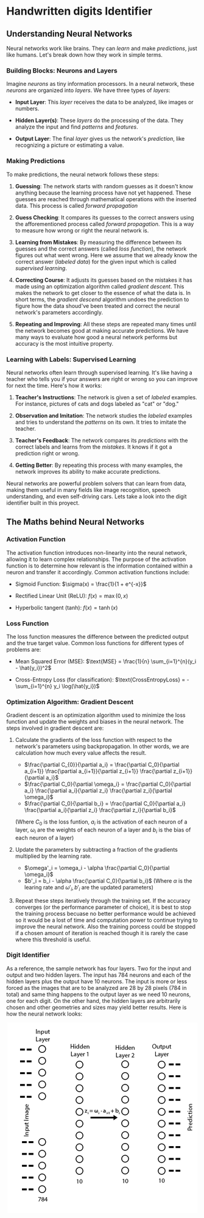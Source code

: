 # Handwritten digits Identifier

## Understanding Neural Networks

Neural networks work like brains. They can *learn* and make *predictions*, just like humans. Let's break down how they work in simple terms.

### Building Blocks: Neurons and Layers

Imagine *neurons* as tiny information processors. In a neural network, these *neurons* are organized into *layers*. We have three types of *layers*:

- **Input Layer**: This *layer* receives the data to be analyzed, like images or numbers.

- **Hidden Layer(s)**: These *layers* do the processing of the data. They analyze the input and find *patterns* and *features*.

- **Output Layer**: The final *layer* gives us the network's *prediction*, like recognizing a picture or estimating a value.

### Making Predictions

To make predictions, the neural network follows these steps:

1. **Guessing**: The network starts with random guesses as it doesn't know anything because the learning process have not yet happened. These guesses are reached through mathematical operations with the inserted data. This process is called *forward propagation*

2. **Guess Checking**: It compares its guesses to the correct answers using the afforementioned process called *forward propagation*. This is a way to measure how wrong or right the neural network is.

3. **Learning from Mistakes**: By measuring the difference between its guesses and the correct answers (called *loss function*), the network figures out what went wrong. Here we assume that we already know the correct answer (*labeled data*) for the given input which is called *supervised learning*.

4. **Correcting Course**: It adjusts its guesses based on the mistakes it has made using an optimization algorithm called *gradient descent*. This makes the network to get closer to the essence of what the data is. In short terms, the *gradient descend* algorithm undoes the prediction to figure how the data shoud've been treated and correct the neural network's parameters accordingly.  

5. **Repeating and Improving**: All these steps are repeated many times until the network becomes good at making accurate predictions. We have many ways to evaluate how good a neural network performs but accuracy is the most intuitive property.

### Learning with Labels: Supervised Learning

Neural networks often learn through supervised learning. It's like having a teacher who tells you if your answers are right or wrong so you can improve for next the time. Here's how it works:

1. **Teacher's Instructions**: The network is given a set of *labeled* examples. For instance, pictures of cats and dogs labeled as "cat" or "dog."

2. **Observation and Imitation**: The network studies the *labeled* examples and tries to understand the *patterns* on its own. It tries to imitate the teacher.

3. **Teacher's Feedback**: The network compares its *predictions* with the correct labels and learns from the *mistakes*. It knows if it got a prediction right or wrong.

4. **Getting Better**: By repeating this process with many examples, the network improves its ability to make accurate predictions.

Neural networks are powerful problem solvers that can learn from data, making them useful in many fields like image recognition, speech understanding, and even self-driving cars. Lets take a look into the digit identifier built in this proyect.

## The Maths behind Neural Networks

### Activation Function

The activation function introduces non-linearity into the neural network, allowing it to learn complex relationships. The purpose of the activation function is to determine how relevant is the information contained within a neuron and transfer it accordingly. Common activation functions include:

- Sigmoid Function: $\sigma(x) = \frac{1}{1 + e^{-x}}$

- Rectified Linear Unit (ReLU): $f(x) = \max(0, x)$

- Hyperbolic tangent (tanh): $f(x) = \tanh(x)$

### Loss Function

The loss function measures the difference between the predicted output and the true target value. Common loss functions for different types of problems are:

- Mean Squared Error (MSE): $\text{MSE} = \frac{1}{n} \sum_{i=1}^{n}(y_i - \hat{y_i})^2$

- Cross-Entropy Loss (for classification): $\text{CrossEntropyLoss} = -\sum_{i=1}^{n} y_i \log(\hat{y_i})$

### Optimization Algorithm: Gradient Descent

Gradient descent is an optimization algorithm used to minimize the loss function and update the weights and biases in the neural network. The steps involved in gradient descent are:

1. Calculate the gradients of the loss function with respect to the network's parameters using backpropagation. In other words, we are calculation how much every value affects the result.
    - $\frac{\partial C_{0}}{\partial a_i} = \frac{\partial C_0}{\partial a_{i+1}} \frac{\partial a_{i+1}}{\partial z_{i+1}} \frac{\partial z_{i+1}}{\partial a_i}$
    - $\frac{\partial C_0}{\partial \omega_i} = \frac{\partial C_0}{\partial a_i} \frac{\partial a_i}{\partial z_i} \frac{\partial z_i}{\partial \omega_i}$
    - $\frac{\partial C_0}{\partial b_i} = \frac{\partial C_0}{\partial a_i} \frac{\partial a_i}{\partial z_i} \frac{\partial z_i}{\partial b_i}$

     (Where $C_0$ is the loss funtion, $a_i$ is the activation of each neuron of a layer, $\omega_i$ are the weights of each neuron of a layer and $b_i$ is the bias of each neuron of a layer)

2. Update the parameters by subtracting a fraction of the gradients multiplied by the learning rate.
    - $\omega'_i = \omega_i - \alpha \frac{\partial C_0}{\partial \omega_i}$
    - $b'_i = b_i - \alpha \frac{\partial C_0}{\partial b_i}$
     (Where $\alpha$ is the learing rate and $\omega'_i, b'_i$ are the updated parameters)

3. Repeat these steps iteratively through the training set. If the accuracy converges (or the performance parameter of choice), it is best to stop the training process becuase no better performance would be achieved so it would be a lost of time and computation power to continue trying to improve the neural network. Also the training porcess could be stopped if a chosen amount of iteration is reached though it is rarely the case where this threshold is useful. 

### Digit Identifier

As a reference, the sample network has four layers. Two for the input and output and two hidden layers. The input has 784 neurons and each of the hidden layers plus the output have 10 neurons. The input is more or less forced as the images that are to be analyzed are 28 by 28 pixels (784 in total) and same thing happens to the output layer as we need 10 neurons, one for each digit. On the other hand, the hidden layers are arbitrarily chosen and other geometries and sizes may yield better results. Here is how the neural network looks:

<p align="center">
  <img src="\images\NN_digit_structure.png" alt="NN_digit_structure">
</p>

